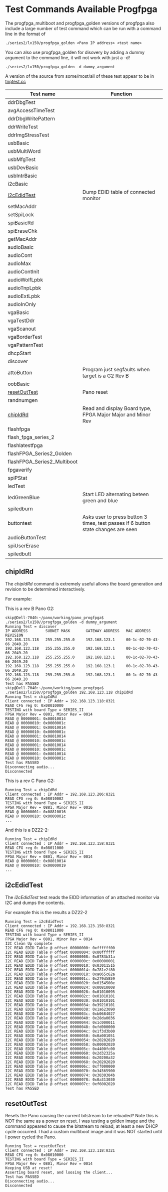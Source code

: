 # Test Commands Available Progfpga

The progfpga_multiboot and progfpga_golden versions of progfpga also include a 
large number of test command which can be run with a command line in the format of 
```
./series2/lx150/progfpga_golden <Pano IP address> <test name>
```

You can also use progfpga_golden for disovery by adding a dummy argument to the command line, it will not work with just a -d!
```
./series2/lx150/progfpga_golden -d dummy_argument
```
A version of the source from some/most/all of these test appear to be in [tnptest.cc](https://github.com/skiphansen/pano_progfpga/blob/master/archaeology/tnptest.cc)

| Test name | Function |
| - | - | 
|ddrDbgTest||
|avgAccessTimeTest||
|ddrDbgWritePattern||
|ddrWriteTest||
|ddrImgStressTest||
|usbBasic||
|usbMultiWord||
|usbMfgTest||
|usbDevBasic||
|usbIntrBasic||
|i2cBasic||
|[i2cEdidTest](https://github.com/skiphansen/pano_progfpga/blob/master/TestCommands.md#i2cEdidTest)| Dump EDID table of connected monitor |
|setMacAddr||
|setSpiLock||
|spiBasicRd||
|spiEraseChk||
|getMacAddr||
|audioBasic||
|audioCont||
|audioMax||
|audioContInit||
|audioWolfLpbk||
|audioTnpLpbk||
|audioExtLpbk||
|audioInOnly||
|vgaBasic||
|vgaTestDdr||
|vgaScanout||
|vgaBorderTest||
|vgaPatternTest||
|dhcpStart||
|discover||
|attoButton| Program just segfaults when target is a G2 Rev B |
|oobBasic||
|[resetOutTest](https://github.com/skiphansen/pano_progfpga/blob/master/TestCommands.md#resetIytTest)| Pano reset |
|randnumgen||
|[chipIdRd](https://github.com/skiphansen/pano_progfpga/blob/master/TestCommands.md#chipidrd)| Read and display Board type, FPGA Major Major and Minor Rev |
|flashfpga||
|flash_fpga_series_2||
|flashlatestfpga||
|flashFPGA_Series2_Golden||
|flashFPGA_Series2_Multiboot||
|fpgaverify||
|spiPStat||
|ledTest||
|ledGreenBlue| Start LED alternating beteen green and blue |
|spiledburn||
|buttontest| Asks user to press button 3 times, test passes if 6 button state changes are seen |
|audioButtonTest||
|spiUserErase||
|spiledbutt||

## chipIdRd

The _chipIdRd_ command is extremely useful allows the board generation and revision to be determined interactively.

For example:

This is a rev B Pano G2:
```
skip@Dell-7040:~/pano/working/pano_progfpga$ ./series2/lx150//progfpga_golden -d dummy_argument
Running Test = discover
IP ADDRESS        SUBNET MASK       GATEWAY ADDRESS   MAC ADDRESS       REVISION
192.168.123.118   255.255.255.0     192.168.123.1     00-1c-02-70-43-66 2049.20
192.168.123.118   255.255.255.0     192.168.123.1     00-1c-02-70-43-66 2049.20
192.168.123.118   255.255.255.0     192.168.123.1     00-1c-02-70-43-66 2049.20
192.168.123.118   255.255.255.0     192.168.123.1     00-1c-02-70-43-66 2049.20
192.168.123.118   255.255.255.0     192.168.123.1     00-1c-02-70-43-66 2049.20
Test has PASSED
skip@Dell-7040:~/pano/working/pano_progfpga$ ./series2/lx150//progfpga_golden 192.168.123.118 chipIdRd
Running Test = chipIdRd
Client connected : IP Addr = 192.168.123.118:8321
READ CFG reg 0: 0x08010000
TESTING with board Type = SERIES_II
FPGA Major Rev = 0801, Minor Rev = 0014
READ @ 00000001: 0x08010014
READ @ 00000010: 0x0000001c
READ @ 00000001: 0x08010014
READ @ 00000010: 0x0000001c
READ @ 00000001: 0x08010014
READ @ 00000010: 0x0000001c
READ @ 00000001: 0x08010014
READ @ 00000010: 0x0000001c
READ @ 00000001: 0x08010014
READ @ 00000010: 0x0000001c
Test has PASSED
Disconnecting audio...
Disconnected
```

This is a rev C Pano G2:
```
Running Test = chipIdRd
Client connected : IP Addr = 192.168.123.206:8321
READ CFG reg 0: 0x08010002
TESTING with board Type = SERIES_II
FPGA Major Rev = 0881, Minor Rev = 0016
READ @ 00000001: 0x08810016
READ @ 00000010: 0x0000001c
...
```

And this is a DZ22-2:
```
Running Test = chipIdRd
Client connected : IP Addr = 192.168.123.158:8321
READ CFG reg 0: 0x08011000
TESTING with board Type = SERIES_II
FPGA Major Rev = 0801, Minor Rev = 0014
READ @ 00000001: 0x08010014
READ @ 00000010: 0x00000019
...
```

## i2cEdidTest

The _i2cEdidTest_ test reads the EIDD information of an attached monitor via I2C and dumps
the contents.

For example this is the results a DZ22-2

```
Running Test = i2cEdidTest
Client connected : IP Addr = 192.168.123.158:8321
READ CFG reg 0: 0x08011000
TESTING with board Type = SERIES_II
FPGA Major Rev = 0801, Minor Rev = 0014
I2C Clean Up complete
I2C READ EDID Table @ offset 00000000: 0xffffff00
I2C READ EDID Table @ offset 00000004: 0x00ffffff
I2C READ EDID Table @ offset 00000008: 0x0783b31a
I2C READ EDID Table @ offset 0000000c: 0x00000001
I2C READ EDID Table @ offset 00000010: 0x0301151b
I2C READ EDID Table @ offset 00000014: 0x781e2f80
I2C READ EDID Table @ offset 00000018: 0xa065c62a
I2C READ EDID Table @ offset 0000001c: 0x279d5859
I2C READ EDID Table @ offset 00000020: 0x0154500e
I2C READ EDID Table @ offset 00000024: 0x00810008
I2C READ EDID Table @ offset 00000028: 0x01010095
I2C READ EDID Table @ offset 0000002c: 0x01010101
I2C READ EDID Table @ offset 00000030: 0x01010101
I2C READ EDID Table @ offset 00000034: 0x39210101
I2C READ EDID Table @ offset 00000038: 0x1a623090
I2C READ EDID Table @ offset 0000003c: 0xb0684027
I2C READ EDID Table @ offset 00000040: 0x28da0036
I2C READ EDID Table @ offset 00000044: 0x1c000011
I2C READ EDID Table @ offset 00000048: 0xfd000000
I2C READ EDID Table @ offset 0000004c: 0x1f3d3b00
I2C READ EDID Table @ offset 00000050: 0x0a001051
I2C READ EDID Table @ offset 00000054: 0x20202020
I2C READ EDID Table @ offset 00000058: 0x00002020
I2C READ EDID Table @ offset 0000005c: 0x4400fc00
I2C READ EDID Table @ offset 00000060: 0x2d32325a
I2C READ EDID Table @ offset 00000064: 0x20200a32
I2C READ EDID Table @ offset 00000068: 0x20202020
I2C READ EDID Table @ offset 0000006c: 0xff000000
I2C READ EDID Table @ offset 00000070: 0x34565900
I2C READ EDID Table @ offset 00000074: 0x3030304b
I2C READ EDID Table @ offset 00000078: 0x0a313030
I2C READ EDID Table @ offset 0000007c: 0xf6002020
Test has PASSED
```

## resetOutTest

Resets the Pano causing the current bitstream to be reloaded?  Note this is NOT the same as a power on reset.
I was testing a golden image and the command appeared to cause the bitstream to reload, at least a new DHCP
cycle occurred.  I had a custom multiboot image and it was NOT started until I power cycled the Pano.

```
Running Test = resetOutTest
Client connected : IP Addr = 192.168.123.118:8321
READ CFG reg 0: 0x08010000
TESTING with board Type = SERIES_II
FPGA Major Rev = 0801, Minor Rev = 0014
Keeping USB at reset!
Asserting board reset, and loosing the client...
Test has PASSED
Disconnecting audio...
Disconnected
```

